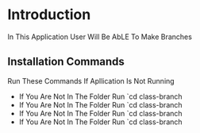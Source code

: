 # Introduction
In This Application User Will Be AbLE To Make Branches 

## Installation Commands
Run These Commands If Apllication Is Not Running

* If You Are Not In The Folder Run `cd class-branch
* If You Are Not In The Folder Run `cd class-branch
* If You Are Not In The Folder Run `cd class-branch
* If You Are Not In The Folder Run `cd class-branch
